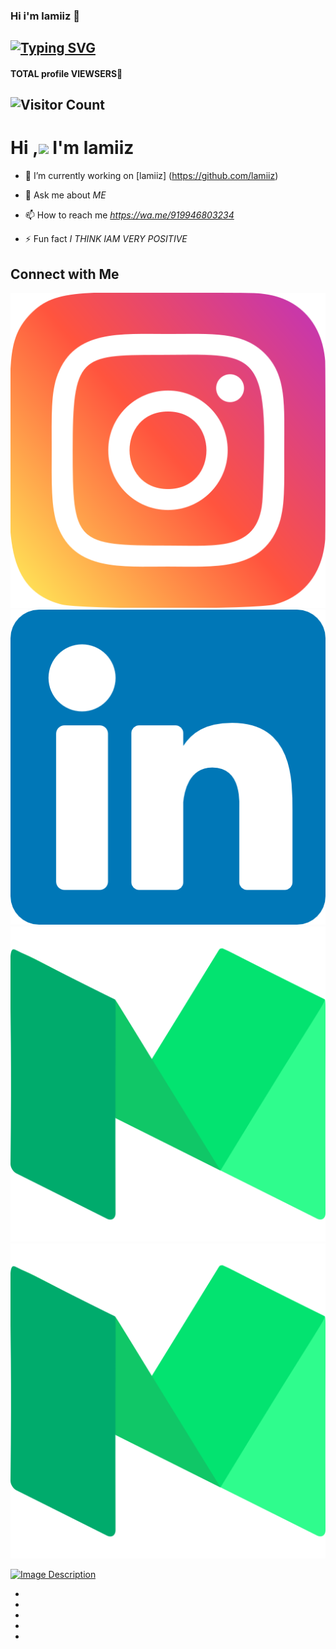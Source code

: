 

### Hi i'm lamiiz 👋

## [![Typing SVG](https://readme-typing-svg.herokuapp.com?font=Lemon+milk&color=F7000&lines=Hi...++im+lamiiz;Welcome+to+my+profile;full+stack+developer)](https://git.io/typing-svg)
#### TOTAL profile VIEWSERS📍
## ![Visitor Count](https://profile-counter.glitch.me/typegrapher/count.svg)


# Hi ,<a href="Hey"><img src="https://raw.githubusercontent.com/TOXIC-DEVIL/TOXIC-DEVIL/TOXIC-DEVIL-OFFICIAL/media/Hi.gif" width="48px"></a> I'm lamiiz&nbsp;




- 🔭 I’m currently working on [lamiiz] (https://github.com/lamiiz)

- 💬 Ask me about *ME*

- 📫 How to reach me *https://wa.me/919946803234*

- ⚡ Fun fact *I THINK IAM VERY POSITIVE*


## Connect with Me

[![Instagram](images/instagram.png)](https://www.instagram.com/your_username/)
[![LinkedIn](images/linkedin.png)](https://www.linkedin.com/in/your_username/)
[![Facebook](images/medium.png)](https://www.facebook.com/your_username/)
[![WhatsApp](images/medium.png)](https://wa.me/your_phonenumber/)



[![Image Description](https://i.ibb.co/qWjRk4x/Screenshot-from-2023-08-07-12-25-01.png)](https://muhammedlamees.great-site.net/)



<!DOCTYPE html>
<html lang="en">
<head>
    <meta charset="UTF-8">
    <meta http-equiv="X-UA-Compatible" content="IE=edge">
    <meta name="viewport" content="width=device-width, initial-scale=1.0">
    <script src="https://kit.fontawesome.com/951c4a8ced.js" crossorigin="anonymous"></script>
    <title>CSS 3D Isometric Social Media Icon Hover Effects  Fontawesome Icons</title>
    <link rel="stylesheet" href="/style.css">
</head>
<body>
    <ul>
        <li>
            <a href="#" >
                <span></span>
                <span></span>
                <span></span>
                <span></span>
                <span class="fa fa-facebook"></span>
            </a>
        </li>
        <li>
            <a href="#">
                <span></span>
                <span></span>
                <span></span>
                <span></span>
                <span class="fa fa-twitter"></span>
            </a>
        </li>
        <li>
            <a href="#">
                <span></span>   
                <span></span>
                <span></span>
                <span></span>
                <span class="fa fa-whatsapp"></span>
            </a>
        </li>
        <li>
            <a href="#">
                <span></span>
                <span></span>
                <span></span>
                <span></span>
                <span class="fa fa-linkedin"></span>
            </a>
        </li>
        <li>
            <a href="#">
                <span></span>
                <span></span>
                <span></span>
                <span></span>
                <span class="fa fa-instagram"></span>
            </a>
        </li>
    </ul>
</body>
</html>

